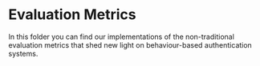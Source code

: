 # Evaluation Metrics

In this folder you can find our implementations of the non-traditional evaluation metrics that shed new light on behaviour-based authentication systems.
